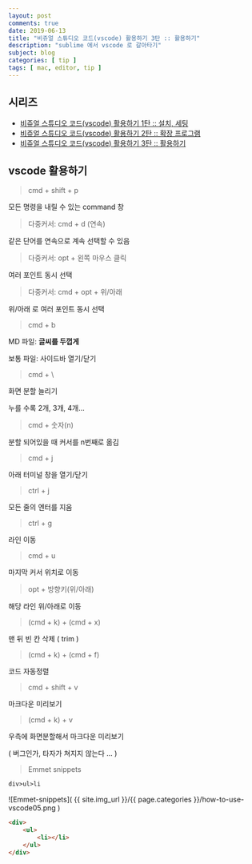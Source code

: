 ```yaml
---
layout: post
comments: true
date: 2019-06-13
title: "비쥬얼 스튜디오 코드(vscode) 활용하기 3탄 :: 활용하기"
description: "sublime 에서 vscode 로 갈아타기"
subject: blog
categories: [ tip ]
tags: [ mac, editor, tip ]
---
```


## 시리즈

- [비쥬얼 스튜디오 코드(vscode) 활용하기 1탄 :: 설치, 세팅](/2019/tip/how-to-use-vscode-1)
- [비쥬얼 스튜디오 코드(vscode) 활용하기 2탄 :: 확장 프로그램](/2019/tip/how-to-use-vscode-2)
- [비쥬얼 스튜디오 코드(vscode) 활용하기 3탄 :: 활용하기](/2019/tip/how-to-use-vscode-3)

## vscode 활용하기

> cmd + shift + p

모든 명령을 내릴 수 있는 command 창

> 다중커서: cmd + d (연속)

같은 단어를 연속으로 계속 선택할 수 있음

> 다중커서: opt + 왼쪽 마우스 클릭

여러 포인트 동시 선택

> 다중커서: cmd + opt + 위/아래

위/아래 로 여러 포인트 동시 선택

> cmd + b

MD 파일: **글씨를 두껍게**

보통 파일: 사이드바 열기/닫기

> cmd + \

화면 분할 늘리기

누를 수록 2개, 3개, 4개...

> cmd + 숫자(n)

분할 되어있을 때 커서를 n번째로 옮김

> cmd + j

아래 터미널 창을 열기/닫기

> ctrl + j

모든 줄의 엔터를 지움

> ctrl + g

라인 이동

> cmd + u

마지막 커서 위치로 이동

> opt + 방향키(위/아래)

해당 라인 위/아래로 이동

> (cmd + k) + (cmd + x)

맨 뒤 빈 칸 삭제 ( trim )

> (cmd + k) + (cmd + f)

코드 자동정렬

> cmd + shift + v

마크다운 미리보기

> (cmd + k) + v

우측에 화면분할해서 마크다운 미리보기

( 버그인가, 타자가 쳐지지 않는다 ... )

> Emmet snippets

```html
div>ul>li
```

![Emmet-snippets]( {{ site.img_url }}/{{ page.categories }}/how-to-use-vscode05.png )

```html
<div>
    <ul>
        <li></li>
    </ul>
</div>
```

